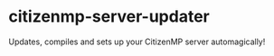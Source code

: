 citizenmp-server-updater
========================

Updates, compiles and sets up your CitizenMP server automagically!
